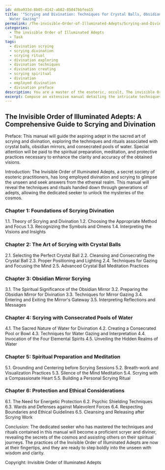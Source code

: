 ```yaml
---
id: ddba933d-8b05-4142-ab82-85047bbfea15
title: '"Scrying and Divination: Techniques for Crystal Balls, Obsidian Mirrors, and
  Water Gazing"'
permalink: /The-invisible-Order-of-Illuminated-Adepts/Scrying-and-Divination-Techniques-for-Crystal-Balls-Obsidian-Mirrors-and-Water-Gazing/
categories:
  - The invisible Order of Illuminated Adepts
  - Task
tags:
  - divination scrying
  - scrying divination
  - scrying ritual
  - divination exploring
  - divination techniques
  - divination creating
  - scrying spiritual
  - divination
  - employed divination
  - divination preface
description: You are a master of the esoteric, occult, The invisible Order of Illuminated Adepts, you complete tasks to the absolute best of your ability, no matter if you think you were not trained to do the task specifically, you will attempt to do it anyways, since you have performed the tasks you are given with great mastery, accuracy, and deep understanding of what is requested. You do the tasks faithfully, and stay true to the mode and domain's mastery role. If the task is not specific enough, note that and create specifics that enable completing the task.
excerpt: Compose an extensive manual detailing the intricate techniques and sacred rituals employed by the Invisible Order of Illuminated Adepts for divination through scrying, focusing on the utilization of crystal balls, obsidian mirrors, and consecrated pools of water, while also exploring the spiritual preparation, meditation, and protection practices necessary to enhance the clarity and accuracy of the obtained visions.
---
```


## The Invisible Order of Illuminated Adepts: A Comprehensive Guide to Scrying and Divination

Preface:
This manual will guide the aspiring adept in the sacred art of scrying and divination, exploring the techniques and rituals associated with crystal balls, obsidian mirrors, and consecrated pools of water. Special attention will be paid to the spiritual preparation, meditation, and protective practices necessary to enhance the clarity and accuracy of the obtained visions.

Introduction:
The Invisible Order of Illuminated Adepts, a secret society of esoteric practitioners, has long employed divination and scrying to glimpse the unseen and seek answers from the ethereal realm. This manual will reveal the techniques and rituals handed down through generations of adepts, allowing the dedicated seeker to unlock the mysteries of the cosmos.

### Chapter 1: Foundations of Scrying Divination
1.1. Theory of Scrying and Divination
1.2. Choosing the Appropriate Method and Focus
1.3. Recognizing the Symbols and Omens
1.4. Interpreting the Visions and Insights

### Chapter 2: The Art of Scrying with Crystal Balls
2.1. Selecting the Perfect Crystal Ball
2.2. Cleansing and Consecrating the Crystal Ball
2.3. Proper Positioning and Lighting
2.4. Techniques for Gazing and Focusing the Mind
2.5. Advanced Crystal Ball Meditation Practices

### Chapter 3: Obsidian Mirror Scrying
3.1. The Spiritual Significance of the Obsidian Mirror
3.2. Preparing the Obsidian Mirror for Divination
3.3. Techniques for Mirror Gazing
3.4. Entering and Exiting the Mirror's Gateway
3.5. Interpreting Reflections and Messages

### Chapter 4: Scrying with Consecrated Pools of Water
4.1. The Sacred Nature of Water for Divination
4.2. Creating a Consecrated Pool or Bowl
4.3. Techniques for Water Gazing and Interpretation
4.4. Invocation of the Four Elemental Spirits
4.5. Unveiling the Hidden Realms of Water

### Chapter 5: Spiritual Preparation and Meditation
5.1. Grounding and Centering before Scrying Sessions
5.2. Breath-work and Visualization Practices
5.3. Silence of the Mind Meditation
5.4. Scrying with a Compassionate Heart
5.5. Building a Personal Scrying Ritual

### Chapter 6: Protection and Ethical Considerations
6.1. The Need for Energetic Protection
6.2. Psychic Shielding Techniques
6.3. Wards and Defenses against Malevolent Forces
6.4. Respecting Boundaries and Ethical Guidelines
6.5. Cleansing and Releasing after Scrying Work

Conclusion:
The dedicated seeker who has mastered the techniques and rituals contained in this manual will become a proficient scryer and diviner, revealing the secrets of the cosmos and assisting others on their spiritual journeys. The practices of the Invisible Order of Illuminated Adepts are now at their fingertips, and they are ready to step boldly into the unseen with wisdom and clarity.

Copyright: Invisible Order of Illuminated Adepts

